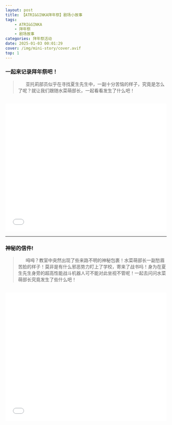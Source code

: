```yaml
---
layout: post
title: 【ATRI&GINKA拜年祭】剧场小故事
tags: 
    - ATRI&GINKA
    - 拜年祭
    - 剧场故事
categories: 拜年祭活动
date: 2025-01-03 00:01:29
cover: /img/mini-story/cover.avif
top: 1
---
```


### **一起来记录拜年祭吧！**


> &nbsp;&nbsp;&nbsp;&nbsp;&nbsp;&nbsp;亚托莉部员似乎在寻找夏生先生中，一副十分苦恼的样子，究竟是怎么了呢？就让我们跟随水菜萌部长，一起看看发生了什么吧！

<br>

<iframe loading="lazy" width="100%" height="400"src="//player.bilibili.com/player.html?isOutside=true&aid=113621145229540&bvid=BV13rqcYsEZi&cid=25728062937&p=1&autoplay=0" scrolling="no" border="0" frameborder="no" framespacing="0" allowfullscreen="true"></iframe>


<br>

---

### **神秘的信件!**

> &nbsp;&nbsp;&nbsp;&nbsp;&nbsp;&nbsp;呣呣？教室中突然出现了些来路不明的神秘包裹！水菜萌部长一副愁眉苦脸的样子！莫非是有什么邪恶势力盯上了学校，寄来了战书吗！身为在夏生先生身旁的超高性能战斗机器人可不能对此坐视不管呢！一起去问问水菜萌部长究竟发生了些什么吧！

<br>

<iframe loading="lazy" width="100%" height="400"src="//player.bilibili.com/player.html?isOutside=true&aid=113643777760927&bvid=BV1e2qzYvEGM&cid=27316519391&p=1&autoplay=0" scrolling="no" border="0" frameborder="no" framespacing="0" allowfullscreen="true"></iframe>
